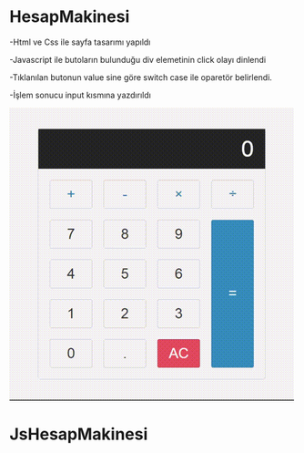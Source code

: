 # HesapMakinesi

-Html ve Css ile sayfa tasarımı yapıldı

-Javascript ile butoların bulunduğu div elemetinin click olayı dinlendi

-Tıklanılan butonun value sine göre switch case ile oparetör belirlendi.

-İşlem sonucu input kısmına yazdırıldı


<img src="screen.gif"/>


# JsHesapMakinesi

